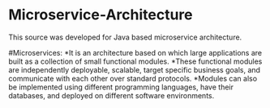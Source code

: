 # Microservice-Architecture

This source was developed for Java based microservice architecture.

#Microservices: 
*It is an architecture based on which large applications are built as a collection of small functional modules.
*These functional modules are independently deployable, scalable, target specific business goals, and communicate with each other over standard protocols.
*Modules can also be implemented using different programming languages, have their databases, and deployed on different software environments.



